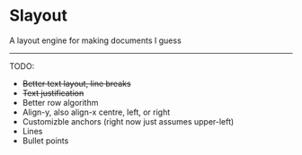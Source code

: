 Slayout
========
A layout engine for making documents I guess

-------------------

TODO:
 * ~~Better text layout, line breaks~~
 * ~~Text justification~~
 * Better row algorithm
 * Align-y, also align-x centre, left, or right
 * Customizble anchors (right now just assumes upper-left)
 * Lines
 * Bullet points